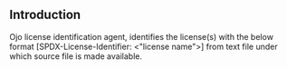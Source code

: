 <!-- SPDX-FileCopyrightText: © Fossology contributors

     SPDX-License-Identifier: GPL-2.0-only
-->
Introduction
--------------

Ojo license identification agent, identifies the license(s) with the below format
[SPDX-License-Identifier:  <"license name">]
from text file under which source file is made available.


